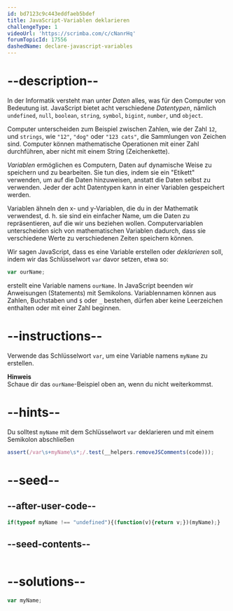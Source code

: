 ```yaml
---
id: bd7123c9c443eddfaeb5bdef
title: JavaScript-Variablen deklarieren
challengeType: 1
videoUrl: 'https://scrimba.com/c/cNanrHq'
forumTopicId: 17556
dashedName: declare-javascript-variables
---
```


# --description--

In der Informatik versteht man unter <dfn>Daten</dfn> alles, was für den Computer von Bedeutung ist. JavaScript bietet acht verschiedene <dfn>Datentypen</dfn>, nämlich `undefined`, `null`, `boolean`, `string`, `symbol`, `bigint`, `number`, und `object`.

Computer unterscheiden zum Beispiel zwischen Zahlen, wie der Zahl `12`, und `strings`, wie `"12"`, `"dog"` oder `"123 cats"`, die Sammlungen von Zeichen sind. Computer können mathematische Operationen mit einer Zahl durchführen, aber nicht mit einem String (Zeichenkette).

<dfn>Variablen</dfn> ermöglichen es Computern, Daten auf dynamische Weise zu speichern und zu bearbeiten. Sie tun dies, indem sie ein "Etikett" verwenden, um auf die Daten hinzuweisen, anstatt die Daten selbst zu verwenden. Jeder der acht Datentypen kann in einer Variablen gespeichert werden.

Variablen ähneln den x- und y-Variablen, die du in der Mathematik verwendest, d. h. sie sind ein einfacher Name, um die Daten zu repräsentieren, auf die wir uns beziehen wollen. Computervariablen unterscheiden sich von mathematischen Variablen dadurch, dass sie verschiedene Werte zu verschiedenen Zeiten speichern können.

Wir sagen JavaScript, dass es eine Variable erstellen oder <dfn>deklarieren</dfn> soll, indem wir das Schlüsselwort `var` davor setzen, etwa so:

```js
var ourName;
```

erstellt eine Variable namens `ourName`. In JavaScript beenden wir Anweisungen (Statements) mit Semikolons. Variablennamen können aus Zahlen, Buchstaben und `$` oder `_` bestehen, dürfen aber keine Leerzeichen enthalten oder mit einer Zahl beginnen.

# --instructions--

Verwende das Schlüsselwort `var`, um eine Variable namens `myName` zu erstellen.

**Hinweis**  
Schaue dir das `ourName`-Beispiel oben an, wenn du nicht weiterkommst.

# --hints--

Du solltest `myName` mit dem Schlüsselwort `var` deklarieren und mit einem Semikolon abschließen

```js
assert(/var\s+myName\s*;/.test(__helpers.removeJSComments(code)));
```

# --seed--

## --after-user-code--

```js
if(typeof myName !== "undefined"){(function(v){return v;})(myName);}
```

## --seed-contents--

```js

```

# --solutions--

```js
var myName;
```
